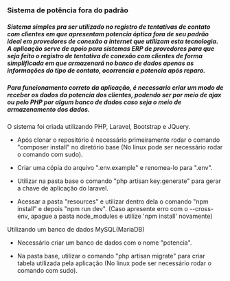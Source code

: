 <h3>Sistema de potência fora do padrão</h3>

<h5>Sistema simples pra ser utilizado no registro de tentativas de contato com clientes em que apresentam potencia óptica fora de seu padrão ideal em provedores de conexão a internet que utilizam esta tecnologia. A aplicação serve de apoio para sistemas ERP de provedores para que seja feito o registro de tentativa de conexão com clientes de forma simplificada em que armazenará no banco de dados apenas as informações do tipo de contato, ocorrencia e potencia após reparo.</h5>

<h5>Para funcionamento correto da aplicação, é necessario criar um modo de receber os dados da potencia dos clientes, podendo ser por meio de ajax ou pelo PHP por algum banco de dados caso seja o meio de armazenamento dos dados.</h5>

O sistema foi criada utilizando PHP, Laravel, Bootstrap e JQuery.

- Após clonar o repositório é necessário primeiramente rodar o comando "composer install" no diretório base (No linux pode ser necessário rodar o comando com sudo).

- Criar uma cópia do arquivo ".env.example" e renomea-lo para ".env".

- Utilizar na pasta base o comando "php artisan key:generate" para gerar a chave de aplicação do laravel.

- Acessar a pasta "resources" e utilizar dentro dela o comando "npm install" e depois "npm run dev". (Caso apresente erro com o --cross-env, apague a pasta node_modules e utilize 'npm install' novamente)

Utilizando um banco de dados MySQL(MariaDB)

- Necessário criar um banco de dados com o nome "potencia".

- Na pasta base, utilizar o comando "php artisan migrate" para criar tabela utilizada pela aplicação (No linux pode ser necessário rodar o comando com sudo).

